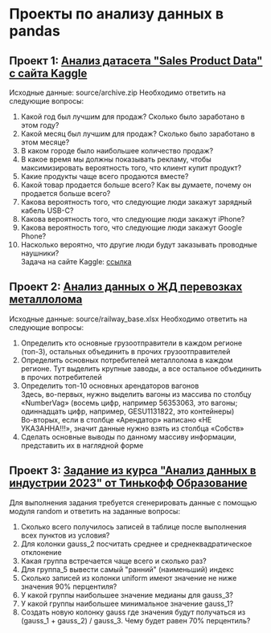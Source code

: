 # Проекты по анализу данных в pandas

## Проект 1: [Анализ датасета "Sales Product Data" с сайта Kaggle](https://github.com/Evgeny-Larin/pandas_projects/tree/main/kaggle_sales_data_analysis)
Исходные данные: source/archive.zip
Необходимо ответить на следующие вопросы:  
1. Какой год был лучшим для продаж? Сколько было заработано в этом году?  
2. Какой месяц был лучшим для продаж? Сколько было заработано в этом месяце?  
3. В каком городе было наибольшее количество продаж?  
4. В какое время мы должны показывать рекламу, чтобы максимизировать вероятность того, что клиент купит продукт?  
5. Какие продукты чаще всего продаются вместе?  
6. Какой товар продается больше всего? Как вы думаете, почему он продается больше всего?  
7. Какова вероятность того, что следующие люди закажут зарядный кабель USB-C?  
8. Какова вероятность того, что следующие люди закажут iPhone?  
9. Какова вероятность того, что следующие люди закажут Google Phone?  
10. Насколько вероятно, что другие люди будут заказывать проводные наушники?  
Задача на сайте Kaggle: [ссылка](https://www.kaggle.com/datasets/knightbearr/sales-product-data )

## Проект 2: [Анализ данных о ЖД перевозках металлолома](https://github.com/Evgeny-Larin/pandas_projects/tree/main/railway_data_analysis)
Исходные данные: source/railway_base.xlsx
Необходимо ответить на следующие вопросы:  
1. Определить кто основные грузоотправители в каждом регионе (топ-3), остальных объединить в прочих грузоотправителей  
2. Определить основных потребителей металлолома в каждом регионе. Тут выделить крупные заводы, а все остальное объединить в прочих потребителей  
3. Определить топ-10 основных арендаторов вагонов  
   Здесь, во-первых, нужно выделить вагоны из массива по столбцу «NumberVag» (восемь цифр, например 56353063, это вагоны; одиннадцать цифр, например, GESU1131822, это контейнеры)  
   Во-вторых, если в столбце «Арендатор» написано «НЕ УКАЗАННА!!!», значит данные нужно взять из столбца «Собств»  
4. Сделать основные выводы по данному массиву информации, представить их в наглядной форме  

## Проект 3: [Задание из курса "Анализ данных в индустрии 2023" от Тинькофф Образование](https://github.com/Evgeny-Larin/pandas_projects/tree/main/tinkoff_data_analysis)
Для выполнения задания требуется сгенерировать данные с помощью модуля random и ответить на заданные вопросы:
1. Сколько всего получилось записей в таблице после выполнения всех пунктов из условия?  
2. Для колонки gauss_2 посчитать среднее и среднеквадратическое отклонение  
3. Какая группа встречается чаще всего и сколько раз?  
4. Для группа_5 вывести самый "ранний" (наименьший) индекс  
5. Сколько записей из колонки uniform имеют значение не ниже значения 90% перцентиля?  
6. У какой группы наибольшее значение медианы для gauss_3?  
7. У какой группы наибольшее минимальное значение gauss_1?  
8. Создать новую колонку gauss где значения будут получаться из (gauss_1 + gauss_2) / gauss_3. Чему будет равен 70% перцентиль?
